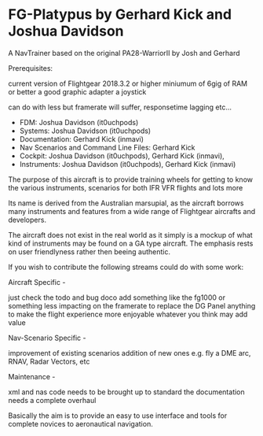 # FG-Platypus by Gerhard Kick and Joshua Davidson

A NavTrainer based on the original PA28-WarriorII by Josh and Gerhard

Prerequisites:

current version of Flightgear 2018.3.2 or higher
miniumum of 6gig of RAM or better
a good graphic adapter
a joystick

can do with less but framerate will suffer, responsetime lagging etc...


- FDM: Joshua Davidson (it0uchpods)
- Systems: Joshua Davidson (it0uchpods)
- Documentation: Gerhard Kick (inmavi)
- Nav Scenarios and Command Line Files: Gerhard Kick 
- Cockpit: Joshua Davidson (it0uchpods), Gerhard Kick (inmavi), 
- Instruments: Joshua Davidson (it0uchpods), Gerhard Kick (inmavi)

The purpose of this aircraft is to provide training wheels for getting to know the various instruments, scenarios for both IFR VFR flights and lots more

Its name is derived from the Australian marsupial, as the aircraft borrows many instruments and features from a wide range of Flightgear aircrafts and developers.

The aircraft does not exist in the real world as it simply is a mockup of what kind of instruments may be found on a GA type aircraft.
The emphasis rests on user friendlyness rather then beeing authentic.

If you wish to contribute the following streams could do with some work:

Aircraft Specific -

just check the todo and bug doco
add something like the fg1000 or something less impacting on the framerate to replace the DG Panel
anything to make the flight experience more enjoyable
whatever you think may add value

Nav-Scenario Specific -

improvement of existing scenarios
addition of new ones e.g. fly a DME arc, RNAV, Radar Vectors, etc

Maintenance -

xml and nas code needs to be brought up to standard
the documentation needs a complete overhaul


Basically the aim is to provide an easy to use interface and tools for complete novices to aeronautical navigation.

